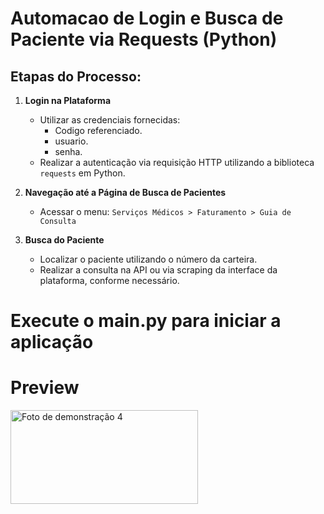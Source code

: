 # Automacao de Login e Busca de Paciente via Requests (Python)

## Etapas do Processo:
1. **Login na Plataforma**
   - Utilizar as credenciais fornecidas:
     - Codigo referenciado.
     - usuario.
     - senha.
   - Realizar a autenticação via requisição HTTP utilizando a biblioteca `requests` em Python.
   
2. **Navegação até a Página de Busca de Pacientes**
   - Acessar o menu: `Serviços Médicos > Faturamento > Guia de Consulta`
   
3. **Busca do Paciente**
   - Localizar o paciente utilizando o número da carteira.
   - Realizar a consulta na API ou via scraping da interface da plataforma, conforme necessário.
  
# Execute o main.py para iniciar a aplicação

# Preview

  <div align="left">
    <img 
      alt="Foto de demonstração 4" 
      height="150"
      width="300"
      src="https://github.com/user-attachments/assets/4ec753fd-0c02-41ac-b43d-e86d2b219495" 
    />
